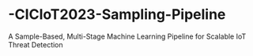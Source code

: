 # -CICIoT2023-Sampling-Pipeline
A Sample-Based, Multi-Stage Machine Learning Pipeline for Scalable IoT Threat Detection
